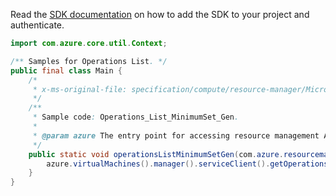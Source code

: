Read the [SDK documentation](https://github.com/Azure/azure-sdk-for-java/blob/azure-resourcemanager_2.14.0/sdk/resourcemanager/azure-resourcemanager/README.md) on how to add the SDK to your project and authenticate.

```java
import com.azure.core.util.Context;

/** Samples for Operations List. */
public final class Main {
    /*
     * x-ms-original-file: specification/compute/resource-manager/Microsoft.Compute/stable/2021-11-01/examples/compute/Operations_List_MinimumSet_Gen.json
     */
    /**
     * Sample code: Operations_List_MinimumSet_Gen.
     *
     * @param azure The entry point for accessing resource management APIs in Azure.
     */
    public static void operationsListMinimumSetGen(com.azure.resourcemanager.AzureResourceManager azure) {
        azure.virtualMachines().manager().serviceClient().getOperations().list(Context.NONE);
    }
}
```
